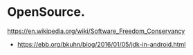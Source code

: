 # OpenSource.
https://en.wikipedia.org/wiki/Software_Freedom_Conservancy
- https://ebb.org/bkuhn/blog/2016/01/05/jdk-in-android.html
